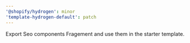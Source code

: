 ```yaml
---
'@shopify/hydrogen': minor
'template-hydrogen-default': patch
---
```


Export Seo components Fragement and use them in the starter template.
